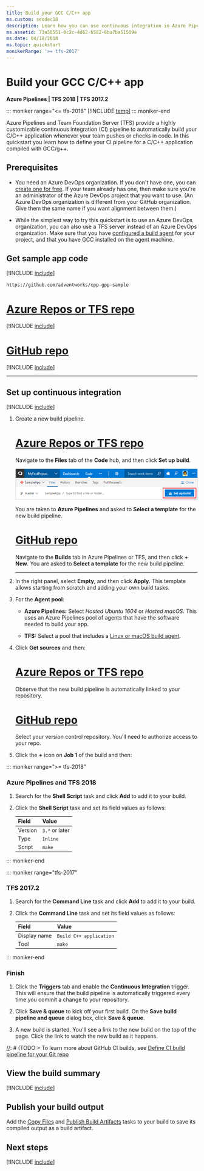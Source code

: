 ```yaml
---
title: Build your GCC C/C++ app
ms.custom: seodec18
description: Learn how you can use continuous integration in Azure Pipelines or Team Foundation Server (TFS) to automatically build your GCC C/C++ app.
ms.assetid: 73a50551-0c2c-4d62-b582-6ba7ba51509e
ms.date: 04/18/2018
ms.topic: quickstart
monikerRange: '>= tfs-2017'
---
```


# Build your GCC C/C++ app

**Azure Pipelines | TFS 2018 | TFS 2017.2**

::: moniker range="<= tfs-2018"
[!INCLUDE [temp](../../includes/concept-rename-note.md)]
::: moniker-end

Azure Pipelines and Team Foundation Server (TFS) provide a highly customizable continuous integration (CI) pipeline to automatically build your C/C++ application whenever your team pushes or checks in code. In this quickstart you learn how to define your CI pipeline for a C/C++ application compiled with GCC/g++.

## Prerequisites

* You need an Azure DevOps organization. If you don't have one, you can [create one for free](https://go.microsoft.com/fwlink/?LinkId=307137). If your team already has one, then make sure you're an administrator of the Azure DevOps project that you want to use.  (An Azure DevOps organization is different from your GitHub organization. Give them the same name if you want alignment between them.)

* While the simplest way to try this quickstart is to use an Azure DevOps organization, you can also use a TFS server instead of an Azure DevOps organization. Make sure that you have [configured a build agent](../../agents/agents.md) for your project, and that you have GCC installed on the agent machine.

## Get sample app code

[!INCLUDE [include](../includes/get-sample-code-intro.md)]

```
https://github.com/adventworks/cpp-gpp-sample
```

# [Azure Repos or TFS repo](#tab/vsts)

[!INCLUDE [include](../includes/get-sample-code-vsts-tfs-2017-update-2.md)]

# [GitHub repo](#tab/github)

[!INCLUDE [include](../includes/get-sample-code-github.md)]

---

## Set up continuous integration

[!INCLUDE [include](../../includes/ci-quickstart-intro.md)]

[//]: # (TODO: Restore use of includes when we get support for using them in a list.)

1. Create a new build pipeline.

   # [Azure Repos or TFS repo](#tab/vsts)

   Navigate to the **Files** tab of the **Code** hub, and then click **Set up build**.

   ![Screenshot showing button to set up build for a repository](../media/set-up-first-build-from-code-hub.png)

   You are taken to **Azure Pipelines** and asked to **Select a template** for the new build pipeline.

   # [GitHub repo](#tab/github)

   Navigate to the **Builds** tab in Azure Pipelines or TFS, and then click **+ New**. You are asked to **Select a template** for the new build pipeline.

   ---

2. In the right panel, select **Empty**, and then click **Apply**. This template allows starting from scratch and adding your own build tasks.

3. For the **Agent pool**:

   * **Azure Pipelines:** Select _Hosted Ubuntu 1604_ or _Hosted macOS_. This uses an Azure Pipelines pool of agents that have the software needed to build your app.

   * **TFS:** Select a pool that includes a [Linux or macOS build agent](../../agents/agents.md).

4. Click **Get sources** and then:

   # [Azure Repos or TFS repo](#tab/vsts)

   Observe that the new build pipeline is automatically linked to your repository.

   # [GitHub repo](#tab/github)

   Select your version control repository. You'll need to authorize access to your repo.

5. Click the **+** icon on **Job 1** of the build and then:

::: moniker range=">= tfs-2018"

  ### Azure Pipelines and TFS 2018

  1. Search for the **Shell Script** task and click **Add** to add it to your build.

  1. Click the **Shell Script** task and set its field values as follows:

      Field   | Value
      ------- | -----
      Version | `3.*` or later
      Type    | `Inline`
      Script  | `make`

::: moniker-end

::: moniker range="tfs-2017"

  ### TFS 2017.2

  1. Search for the **Command Line** task and click **Add** to add it to your build.

  1. Click the **Command Line** task and set its field values as follows:

      Field        | Value
      ------------ | -----
      Display name | `Build C++ application`
      Tool         | `make`

::: moniker-end

  ### Finish

1. Click the **Triggers** tab and enable the **Continuous Integration** trigger. This will ensure that the build pipeline is automatically triggered every time you commit a change to your repository.

1. Click **Save & queue** to kick off your first build. On the **Save build pipeline and queue** dialog box, click **Save & queue**.

1. A new build is started. You'll see a link to the new build on the top of the page. Click the link to watch the new build as it happens.

[//]: # (TODO:> [!TIP])
[//]: # (TODO:> To learn more about GitHub CI builds, see [Define CI build pipeline for your Git repo](#)

## View the build summary

[!INCLUDE [include](../includes/view-build-summary.md)]

## Publish your build output

Add the [Copy Files](../../tasks/utility/copy-files.md) and [Publish Build Artifacts](../../tasks/utility/publish-build-artifacts.md) tasks to your build to save its compiled output as a build artifact.

## Next steps

[!INCLUDE [include](../includes/ci-web-app-next-steps.md)]
